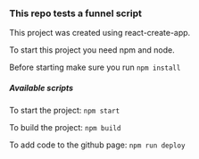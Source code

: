 ### This repo tests a funnel script

This project was created using react-create-app.

To start this project you need npm and node.

Before starting make sure you run `npm install`

##### Available scripts
To start the project:
`npm start`

To build the project:
`npm build`

To add code to the github page:
`npm run deploy`



